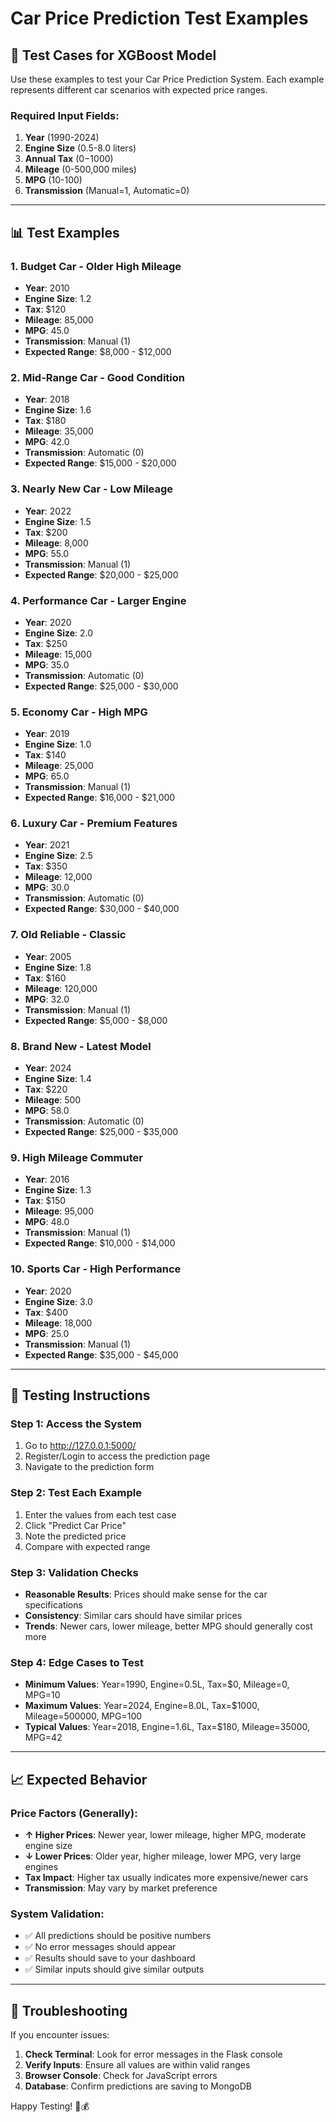 # Car Price Prediction Test Examples

## 🚗 Test Cases for XGBoost Model

Use these examples to test your Car Price Prediction System. Each example represents different car scenarios with expected price ranges.

### Required Input Fields:
1. **Year** (1990-2024)
2. **Engine Size** (0.5-8.0 liters)
3. **Annual Tax** ($0-$1000)
4. **Mileage** (0-500,000 miles)
5. **MPG** (10-100)
6. **Transmission** (Manual=1, Automatic=0)

---

## 📊 Test Examples

### 1. **Budget Car - Older High Mileage**
- **Year**: 2010
- **Engine Size**: 1.2
- **Tax**: $120
- **Mileage**: 85,000
- **MPG**: 45.0
- **Transmission**: Manual (1)
- **Expected Range**: $8,000 - $12,000

### 2. **Mid-Range Car - Good Condition**
- **Year**: 2018
- **Engine Size**: 1.6
- **Tax**: $180
- **Mileage**: 35,000
- **MPG**: 42.0
- **Transmission**: Automatic (0)
- **Expected Range**: $15,000 - $20,000

### 3. **Nearly New Car - Low Mileage**
- **Year**: 2022
- **Engine Size**: 1.5
- **Tax**: $200
- **Mileage**: 8,000
- **MPG**: 55.0
- **Transmission**: Manual (1)
- **Expected Range**: $20,000 - $25,000

### 4. **Performance Car - Larger Engine**
- **Year**: 2020
- **Engine Size**: 2.0
- **Tax**: $250
- **Mileage**: 15,000
- **MPG**: 35.0
- **Transmission**: Automatic (0)
- **Expected Range**: $25,000 - $30,000

### 5. **Economy Car - High MPG**
- **Year**: 2019
- **Engine Size**: 1.0
- **Tax**: $140
- **Mileage**: 25,000
- **MPG**: 65.0
- **Transmission**: Manual (1)
- **Expected Range**: $16,000 - $21,000

### 6. **Luxury Car - Premium Features**
- **Year**: 2021
- **Engine Size**: 2.5
- **Tax**: $350
- **Mileage**: 12,000
- **MPG**: 30.0
- **Transmission**: Automatic (0)
- **Expected Range**: $30,000 - $40,000

### 7. **Old Reliable - Classic**
- **Year**: 2005
- **Engine Size**: 1.8
- **Tax**: $160
- **Mileage**: 120,000
- **MPG**: 32.0
- **Transmission**: Manual (1)
- **Expected Range**: $5,000 - $8,000

### 8. **Brand New - Latest Model**
- **Year**: 2024
- **Engine Size**: 1.4
- **Tax**: $220
- **Mileage**: 500
- **MPG**: 58.0
- **Transmission**: Automatic (0)
- **Expected Range**: $25,000 - $35,000

### 9. **High Mileage Commuter**
- **Year**: 2016
- **Engine Size**: 1.3
- **Tax**: $150
- **Mileage**: 95,000
- **MPG**: 48.0
- **Transmission**: Manual (1)
- **Expected Range**: $10,000 - $14,000

### 10. **Sports Car - High Performance**
- **Year**: 2020
- **Engine Size**: 3.0
- **Tax**: $400
- **Mileage**: 18,000
- **MPG**: 25.0
- **Transmission**: Manual (1)
- **Expected Range**: $35,000 - $45,000

---

## 🧪 Testing Instructions

### Step 1: Access the System
1. Go to http://127.0.0.1:5000/
2. Register/Login to access the prediction page
3. Navigate to the prediction form

### Step 2: Test Each Example
1. Enter the values from each test case
2. Click "Predict Car Price"
3. Note the predicted price
4. Compare with expected range

### Step 3: Validation Checks
- **Reasonable Results**: Prices should make sense for the car specifications
- **Consistency**: Similar cars should have similar prices
- **Trends**: Newer cars, lower mileage, better MPG should generally cost more

### Step 4: Edge Cases to Test
- **Minimum Values**: Year=1990, Engine=0.5L, Tax=$0, Mileage=0, MPG=10
- **Maximum Values**: Year=2024, Engine=8.0L, Tax=$1000, Mileage=500000, MPG=100
- **Typical Values**: Year=2018, Engine=1.6L, Tax=$180, Mileage=35000, MPG=42

---

## 📈 Expected Behavior

### Price Factors (Generally):
- **↑ Higher Prices**: Newer year, lower mileage, higher MPG, moderate engine size
- **↓ Lower Prices**: Older year, higher mileage, lower MPG, very large engines
- **Tax Impact**: Higher tax usually indicates more expensive/newer cars
- **Transmission**: May vary by market preference

### System Validation:
- ✅ All predictions should be positive numbers
- ✅ No error messages should appear
- ✅ Results should save to your dashboard
- ✅ Similar inputs should give similar outputs

---

## 🔧 Troubleshooting

If you encounter issues:
1. **Check Terminal**: Look for error messages in the Flask console
2. **Verify Inputs**: Ensure all values are within valid ranges
3. **Browser Console**: Check for JavaScript errors
4. **Database**: Confirm predictions are saving to MongoDB

Happy Testing! 🚗💰